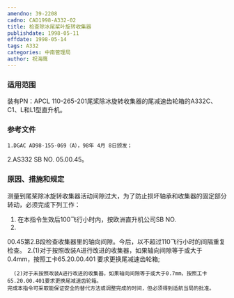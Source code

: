 ```yaml
---
amendno: 39-2208
cadno: CAD1998-A332-02
title: 检查除冰尾桨叶旋转收集器
publishdate: 1998-05-11
effdate: 1998-05-14
tags: A332
categories: 中南管理局
author: 祝海鹰
---
```


### 适用范围 
装有PN：APCL 110-265-201尾桨除冰旋转收集器的尾减速齿轮箱的A332C、C1、L和L1型直升机。

### 参考文件
    1.DGAC AD98-155-069（A），98年 4月 8日颁发； 
2.AS332
 SB NO. 05.00.45。


### 原因、措施和规定 
测量到尾桨除冰旋转收集器活动间隙过大，为了防止损坏轴承和收集器的固定部分转动，必须完成下列工作： 
1. 在本指令生效后100飞行小时内，按欧洲直升机公司SB NO. 
05.
00.45第2.B段检查收集器里的轴向间隙。今后，以不超过110飞行小时的间隔重复检查。 
    2.(1)对于按照改装A进行改进的收集器，如果轴向间隙等于或大于0.4mm，按照工卡65.20.00.401 要求更换尾减速齿轮箱; 

      (2)对于未按照改装A进行改进的收集器，如果轴向间隙等于或大于0.7mm，按照工卡65.20.00.401要求更换尾减速齿轮箱。 
    完成本指令可采取能保证安全的替代方法或调整完成的时间，但必须得到适航当局的批准。
  
